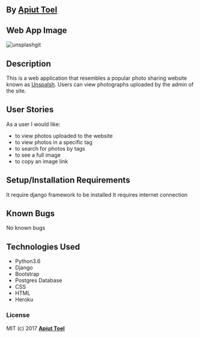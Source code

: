 
## By **[Apiut Toel](https://github.com/toelapiut)**

## Web App Image

![unsplashgit](https://user-images.githubusercontent.com/28382424/33793073-69147d64-dcc1-11e7-854c-cf7bef30c50e.png)

## Description
This is a web application that resembles a popular photo sharing website known as [Unspalsh](https://unsplash.com/). Users can view photographs uploaded by the admin of the site.

## User Stories
As a user I would like:
* to view photos uploaded to the website
* to view photos in a specific tag
* to search for photos by tags
* to see a full image 
* to copy an image link


## Setup/Installation Requirements

It require django framework to be installed 
It requires internet connection

## Known Bugs

No known bugs

## Technologies Used
- Python3.6
- Django
- Bootstrap
- Postgres Database
- CSS
- HTML
- Heroku

### License

MIT (c) 2017 **[Apiut Toel](https://github.com/toelapiut)**
